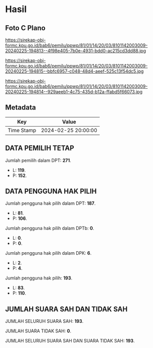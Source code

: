 # Hasil

## Foto C Plano

https://sirekap-obj-formc.kpu.go.id/bab6/pemilu/ppwp/81/01/14/20/03/8101142003009-20240225-194813--4f98e405-7b0e-4931-bdd0-ac215cd3dd88.jpg

https://sirekap-obj-formc.kpu.go.id/bab6/pemilu/ppwp/81/01/14/20/03/8101142003009-20240225-194815--bbfc6957-c048-48d4-aeef-525c13f54dc5.jpg

https://sirekap-obj-formc.kpu.go.id/bab6/pemilu/ppwp/81/01/14/20/03/8101142003009-20240225-194814--929aeeb1-4c75-435d-b12a-ffabd5f66073.jpg


## Metadata

| Key        | Value               |
| ---------- | ------------------- |
| Time Stamp | 2024-02-25 20:00:00 |


## DATA PEMILIH TETAP

Jumlah pemilih dalam DPT: **271**.
 * L: **119**.
 * P: **152**.

## DATA PENGGUNA HAK PILIH

Jumlah pengguna hak pilih dalam DPT: **187**.
 * L: **81**.
 * P: **106**.

Jumlah pengguna hak pilih dalam DPTb: **0**.
 * L: **0**.
 * P: **0**.

Jumlah pengguna hak pilih dalam DPK: **6**.
 * L: **2**.
 * P: **4**.

Jumlah pengguna hak pilih: **193**.
 * L: **83**.
 * P: **110**.

## JUMLAH SUARA SAH DAN TIDAK SAH

JUMLAH SELURUH SUARA SAH: **193**.

JUMLAH SUARA TIDAK SAH: **0**.

JUMLAH SELURUH SUARA SAH DAN SUARA TIDAK SAH: **193**.


